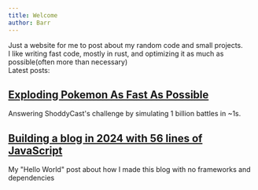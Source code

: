 ```yaml
---
title: Welcome
author: Barr
---
```

Just a website for me to post about my random code and small projects.  
I like writing fast code, mostly in rust, and optimizing it as much as possible(often more than necessary)  
Latest posts:

## [Exploding Pokemon As Fast As Possible](graveler-simulation)
Answering ShoddyCast's challenge by simulating 1 billion battles in ~1s.

## [Building a blog in 2024 with 56 lines of JavaScript](blog-building)
My "Hello World" post about how I made this blog with no frameworks and dependencies
